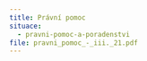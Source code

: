 ```yaml
---
title: Právní pomoc
situace:
  - pravni-pomoc-a-poradenstvi
file: pravni_pomoc_-_iii._21.pdf
---
```

